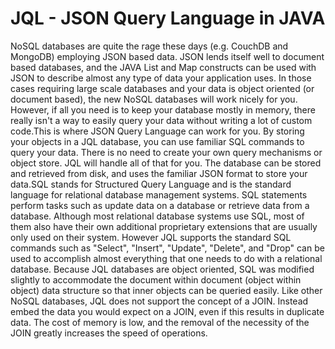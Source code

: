 JQL - JSON Query Language in JAVA
===

NoSQL databases are quite the rage these days (e.g. CouchDB and MongoDB) employing JSON based data. 
JSON lends itself well to document based databases, and the JAVA List and Map constructs can be used with 
JSON to describe almost any type of data your application uses. In those cases requiring large scale databases 
and your data is object oriented (or document based), the new NoSQL databases will work nicely for you. 
However, if all you need is to keep your database mostly in memory, there really isn't a way to easily query 
your data without writing a lot of custom code.This is where JSON Query Language can work for you. 
By storing your objects in a JQL database, you can use familiar SQL commands to query your data. 
There is no need to create your own query mechanisms or object store. JQL will handle all of that for you. 
The database can be stored and retrieved from disk, and uses the familiar JSON format to store your data.SQL 
stands for Structured Query Language and is the standard language for relational database management systems. 
SQL statements perform tasks such as update data on a database or retrieve data from a database. 
Although most relational database systems use SQL, most of them also have their own additional proprietary 
extensions that are usually only used on their system. However JQL supports the standard SQL commands such as 
"Select", "Insert", "Update", "Delete", and "Drop" can be used to accomplish almost everything that one needs 
to do with a relational database. Because JQL databases are object oriented,  SQL was modified slightly 
to accommodate the document within document (object within object) data structure so that inner objects can 
be queried easily. Like other NoSQL databases, JQL does not support the concept of a JOIN. Instead embed the 
data you would expect on a JOIN, even if this results in duplicate data. The cost of memory is low, and the 
removal of the necessity of the JOIN greatly increases the speed of operations.
